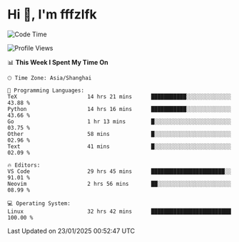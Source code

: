# Hi 👋, I'm fffzlfk

<!--START_SECTION:waka-->
![Code Time](http://img.shields.io/badge/Code%20Time-1%2C189%20hrs%206%20mins-blue)

![Profile Views](http://img.shields.io/badge/Profile%20Views-0-blue)

📊 **This Week I Spent My Time On** 

```text
🕑︎ Time Zone: Asia/Shanghai

💬 Programming Languages: 
TeX                      14 hrs 21 mins      ███████████░░░░░░░░░░░░░░   43.88 % 
Python                   14 hrs 16 mins      ███████████░░░░░░░░░░░░░░   43.66 % 
Go                       1 hr 13 mins        █░░░░░░░░░░░░░░░░░░░░░░░░   03.75 % 
Other                    58 mins             █░░░░░░░░░░░░░░░░░░░░░░░░   02.96 % 
Text                     41 mins             █░░░░░░░░░░░░░░░░░░░░░░░░   02.09 % 

🔥 Editors: 
VS Code                  29 hrs 45 mins      ███████████████████████░░   91.01 % 
Neovim                   2 hrs 56 mins       ██░░░░░░░░░░░░░░░░░░░░░░░   08.99 % 

💻 Operating System: 
Linux                    32 hrs 42 mins      █████████████████████████   100.00 % 
```


 Last Updated on 23/01/2025 00:52:47 UTC
<!--END_SECTION:waka-->
